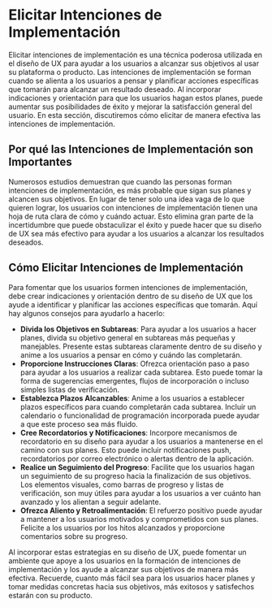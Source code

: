 # Elicitar Intenciones de Implementación

Elicitar intenciones de implementación es una técnica poderosa utilizada en el diseño de UX para ayudar a los usuarios a alcanzar sus objetivos al usar su plataforma o producto. Las intenciones de implementación se forman cuando se alienta a los usuarios a pensar y planificar acciones específicas que tomarán para alcanzar un resultado deseado. Al incorporar indicaciones y orientación para que los usuarios hagan estos planes, puede aumentar sus posibilidades de éxito y mejorar la satisfacción general del usuario. En esta sección, discutiremos cómo elicitar de manera efectiva las intenciones de implementación.

## Por qué las Intenciones de Implementación son Importantes

Numerosos estudios demuestran que cuando las personas forman intenciones de implementación, es más probable que sigan sus planes y alcancen sus objetivos. En lugar de tener solo una idea vaga de lo que quieren lograr, los usuarios con intenciones de implementación tienen una hoja de ruta clara de cómo y cuándo actuar. Esto elimina gran parte de la incertidumbre que puede obstaculizar el éxito y puede hacer que su diseño de UX sea más efectivo para ayudar a los usuarios a alcanzar los resultados deseados.

## Cómo Elicitar Intenciones de Implementación

Para fomentar que los usuarios formen intenciones de implementación, debe crear indicaciones y orientación dentro de su diseño de UX que los ayude a identificar y planificar las acciones específicas que tomarán. Aquí hay algunos consejos para ayudarlo a hacerlo:

- **Divida los Objetivos en Subtareas**: Para ayudar a los usuarios a hacer planes, divida su objetivo general en subtareas más pequeñas y manejables. Presente estas subtareas claramente dentro de su diseño y anime a los usuarios a pensar en cómo y cuándo las completarán.
- **Proporcione Instrucciones Claras**: Ofrezca orientación paso a paso para ayudar a los usuarios a realizar cada subtarea. Esto puede tomar la forma de sugerencias emergentes, flujos de incorporación o incluso simples listas de verificación.
- **Establezca Plazos Alcanzables**: Anime a los usuarios a establecer plazos específicos para cuando completarán cada subtarea. Incluir un calendario o funcionalidad de programación incorporada puede ayudar a que este proceso sea más fluido.
- **Cree Recordatorios y Notificaciones**: Incorpore mecanismos de recordatorio en su diseño para ayudar a los usuarios a mantenerse en el camino con sus planes. Esto puede incluir notificaciones push, recordatorios por correo electrónico o alertas dentro de la aplicación.
- **Realice un Seguimiento del Progreso**: Facilite que los usuarios hagan un seguimiento de su progreso hacia la finalización de sus objetivos. Los elementos visuales, como barras de progreso y listas de verificación, son muy útiles para ayudar a los usuarios a ver cuánto han avanzado y los alientan a seguir adelante.
- **Ofrezca Aliento y Retroalimentación**: El refuerzo positivo puede ayudar a mantener a los usuarios motivados y comprometidos con sus planes. Felicite a los usuarios por los hitos alcanzados y proporcione comentarios sobre su progreso.

Al incorporar estas estrategias en su diseño de UX, puede fomentar un ambiente que apoye a los usuarios en la formación de intenciones de implementación y los ayude a alcanzar sus objetivos de manera más efectiva. Recuerde, cuanto más fácil sea para los usuarios hacer planes y tomar medidas concretas hacia sus objetivos, más exitosos y satisfechos estarán con su producto.
